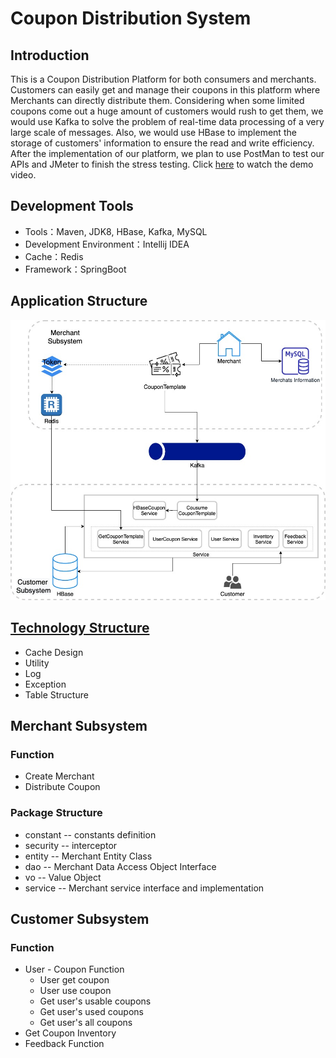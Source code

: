 # Coupon Distribution System

## Introduction
This is a Coupon Distribution Platform for both consumers and merchants. Customers can easily get and manage their coupons in this platform where Merchants can directly distribute them. Considering when some limited coupons come out a huge amount of customers would rush to get them, we would use Kafka to solve the problem of real-time data processing of a very large scale of messages. Also, we would use HBase to implement the storage of customers' information to ensure the read and write efficiency. After the implementation of our platform, we plan to use PostMan to test our APIs and JMeter to finish the stress testing. Click [here](https://www.youtube.com/watch?v=9LcMUzSSPcU) to watch the demo video.
## Development Tools
- Tools：Maven, JDK8, HBase, Kafka, MySQL
- Development Environment：Intellij IDEA
- Cache：Redis
- Framework：SpringBoot
## Application Structure
<img src="./asset/application_structure.jpg">

## [Technology Structure](https://github.com/jiaqi-xiao/Coupon-Distribution-System/blob/master/doc/Technology_Structure.md)

- Cache Design
- Utility
- Log
- Exception
- Table Structure

## Merchant Subsystem

### Function

- Create Merchant
- Distribute Coupon

### Package Structure

- constant -- constants definition
- security -- interceptor
- entity -- Merchant Entity Class
- dao -- Merchant Data Access Object Interface
- vo -- Value Object
- service -- Merchant service interface and implementation 

## Customer Subsystem

### Function

- User - Coupon Function
  - User get coupon
  - User use coupon
  - Get user's usable coupons
  - Get user's used coupons
  - Get user's all coupons
- Get Coupon Inventory
- Feedback Function

